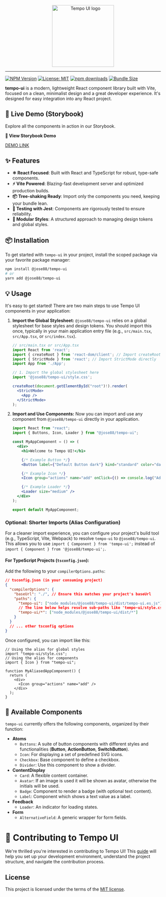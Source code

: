 <div align="center">
  <a href="https://github.com/TempoJC/tempo-ui" rel="noopener" target="_blank">
    <img width="200" src="https://TempoJC.github.io/tempo-ui/kawhi/kahwi_title_logo.svg" alt="Tempo UI logo">
  </a>
</div>

---

[![NPM Version](https://img.shields.io/npm/v/@jose88/tempo-ui.svg)](https://www.npmjs.com/package/@jose88/tempo-ui)
[![License: MIT](https://img.shields.io/badge/License-MIT-yellow.svg)](https://raw.githubusercontent.com/TempoJC/tempo-ui/refs/heads/master/LICENSE)
[![npm downloads](https://img.shields.io/npm/dm/@jose88/tempo-ui.svg)](https://www.npmjs.com/package/@jose88/tempo-ui)
[![Bundle Size](https://img.shields.io/bundlephobia/minzip/@jose88/tempo-ui)](https://bundlephobia.com/package/@jose88/tempo-ui)

**tempo-ui** is a modern, lightweight React component library built with Vite, focused on a clean, minimalist design and a great developer experience. It's designed for easy integration into any React project.

## 🚀 Live Demo (Storybook)

Explore all the components in action in our Storybook.

**🔗 View Storybook Demo**

[DEMO LINK](https://TempoJC.github.io/tempo-ui)

## ✨ Features

- **⚛️ React Focused**: Built with React and TypeScript for robust, type-safe components.
- **⚡️ Vite Powered**: Blazing-fast development server and optimized production builds.
- **📦 Tree-shaking Ready**: Import only the components you need, keeping your bundle lean.
- **🧪 Testing with Jest**: Components are rigorously tested to ensure reliability.
- **🎨 Modular Styles**: A structured approach to managing design tokens and global styles.

## 📦 Installation

To get started with `tempo-ui` in your project, install the scoped package via your favorite package manager:

```bash
npm install @jose88/tempo-ui
# or
yarn add @jose88/tempo-ui
```

## 💡 Usage

It's easy to get started! There are two main steps to use Tempo UI components in your application:

1.  **Import the Global Stylesheet:**
    `@jose88/tempo-ui` relies on a global stylesheet for base styles and design tokens. You should import this once, typically in your main application entry file (e.g., `src/main.tsx`, `src/App.tsx`, or `src/index.tsx`).

    ```jsx
    // src/main.tsx or src/App.tsx
    import React from 'react';
    import { createRoot } from 'react-dom/client'; // Import createRoot directly
    import { StrictMode } from 'react'; // Import StrictMode directly
    import App from './App';

    // 1. Import the global stylesheet here
    import '@jose88/tempo-ui/style.css';

    createRoot(document.getElementById("root")!).render(
      <StrictMode>
        <App />
      </StrictMode>
    );
    ```

2.  **Import and Use Components:**
    Now you can import and use any component from `@jose88/tempo-ui` directly in your application.

    ```jsx
    import React from "react";
    import { Buttons, Icon, Loader } from "@jose88/tempo-ui";

    const MyAppComponent = () => (
      <div>
        <h1>Welcome to Tempo UI!</h1>

        {/* Example Button */}
        <Button label={"Default Button dark"} kind="standard" color="dark" onClick={() => alert("Button Clicked!")} />

        {/* Example Icon */}
        <Icon group="actions" name="add" onClick={() => console.log("Add Icon clicked")} />

        {/* Example Loader */}
        <Loader size="medium" />
      </div>
    );

    export default MyAppComponent;
    ```

### Optional: Shorter Imports (Alias Configuration)

For a cleaner import experience, you can configure your project's build tool (e.g., TypeScript, Vite, Webpack) to resolve `tempo-ui` to `@jose88/tempo-ui`. This allows you to use `import { Component } from 'tempo-ui';` instead of `import { Component } from '@jose88/tempo-ui';`.

#### For TypeScript Projects (`tsconfig.json`):

Add the following to your `compilerOptions.paths`:

```json
// tsconfig.json (in your consuming project)
{
  "compilerOptions": {
    "baseUrl": "./", // Ensure this matches your project's baseUrl
    "paths": {
      "tempo-ui": ["node_modules/@jose88/tempo-ui/dist/tempo-ui.es.js"],
      // The line below helps resolve sub-paths like 'tempo-ui/style.css'
      "tempo-ui/*": ["node_modules/@jose88/tempo-ui/dist/*"]
    }
  }
  // ... other tsconfig options
}
```

Once configured, you can import like this:

```tsx
// Using the alias for global styles
import "tempo-ui/style.css";
// Using the alias for components
import { Icon } from "tempo-ui";

function MyAliasedAppComponent() {
  return (
    <div>
      <Icon group="actions" name="add" />
    </div>
  );
}
```

## 🧩 Available Components

`tempo-ui` currently offers the following components, organized by their function:

- **Atoms**
  - `Buttons`: A suite of button components with different styles and functionalities (**Button**, **ActionButton**, **SwitchButton**).
  - `Icon`: For displaying a set of predefined SVG icons.
  - `Checkbox`: Base component to define a checkbox.
  - `Divider`: Use this component to show a divider.
- **ContentDisplay**
  - `Card`: A flexible content container.
  - `Avatar`: If an image is used it will be shown as avatar, otherwise the initials will be used.
  - `Badge`: Component to render a badge (with optional text content).
  - `Label`: Component which shows a text value as a label.
- **Feedback**
  - `Loader`: An indicator for loading states.
- **Form**
  - `AlternativeField`: A generic wrapper for form fields.

# 🤝 Contributing to Tempo UI

We're thrilled you're interested in contributing to Tempo UI! This [guide](/CONTRIBUTING.md) will help you set up your development environment, understand the project structure, and navigate the contribution process.

## License

This project is licensed under the terms of the
[MIT license](/LICENSE).
